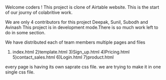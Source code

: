 Welcome coders !
This project is clone of Airtable website. This is the start of our journy of colabritive work.

We are only 4 contributors for this project Deepak, Sunil, Subodh and Avinash
This project is in development mode.There is so much work left to do in some section.

We have distributed each of team members multiple pages and files

1) index.html 
2)template.html
3)Sign_up.html
4)Pricing.html
5)contact_sales.html
6)Login.html
7)product.html

every page is having its own saprate css file. we are trying to make it in one single css file. 


